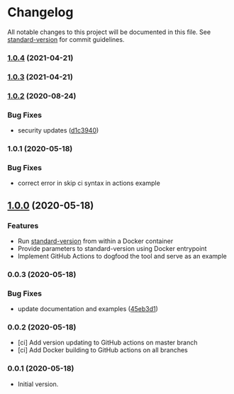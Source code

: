 # Changelog

All notable changes to this project will be documented in this file. See [standard-version](https://github.com/conventional-changelog/standard-version) for commit guidelines.

### [1.0.4](https://github.com/ckxng/docker-standardversion/compare/v1.0.3...v1.0.4) (2021-04-21)

### [1.0.3](https://github.com/ckxng/docker-standardversion/compare/v1.0.2...v1.0.3) (2021-04-21)

### [1.0.2](https://github.com/ckxng/docker-standardversion/compare/v1.0.1...v1.0.2) (2020-08-24)


### Bug Fixes

* security updates ([d1c3940](https://github.com/ckxng/docker-standardversion/commit/d1c3940be16748bebede1df909faad596d19f0bf))

### 1.0.1 (2020-05-18)

### Bug Fixes

* correct error in skip ci syntax in actions example

## [1.0.0](https://github.com/ckxng/docker-standardversion/compare/v0.0.3...v1.0.0) (2020-05-18)

### Features

* Run [standard-version](https://github.com/conventional-changelog/standard-version) from within a Docker container
* Provide parameters to standard-version using Docker entrypoint
* Implement GitHub Actions to dogfood the tool and serve as an example

### 0.0.3 (2020-05-18)


### Bug Fixes

* update documentation and examples ([45eb3d1](https://github.com/ckxng/docker-standardversion/commit/45eb3d1a2709a892655cc3e7d1b67b8d9ad4aa0c))

### 0.0.2 (2020-05-18)

* [ci] Add version updating to GitHub actions on master branch
* [ci] Add Docker building to GitHub actions on all branches

### 0.0.1 (2020-05-18)

* Initial version.
